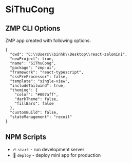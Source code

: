 # SiThuCong

## ZMP CLI Options

ZMP app created with following options:

```
{
  "cwd": "C:\\Users\\binhk\\Desktop\\react-zalomini",
  "newProject": true,
  "name": "SiThuCong",
  "package": "zmp-ui",
  "framework": "react-typescript",
  "cssPreProcessor": false,
  "template": "single-view",
  "includeTailwind": true,
  "theming": {
    "color": "#007aff",
    "darkTheme": false,
    "fillBars": false
  },
  "customBuild": false,
  "stateManagement": "recoil"
}
```

## NPM Scripts

* 🔥 `start` - run development server
* 🙏 `deploy` - deploy mini app for production